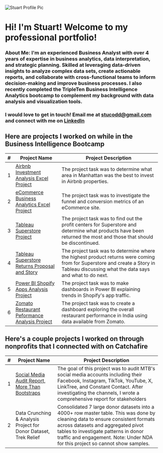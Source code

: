 ![Stuart Profile Pic](https://github.com/user-attachments/assets/9b938c2d-29e9-4e23-b2b1-aeb84bb139d0)
# Hi! I'm Stuart! Welcome to my professional portfolio!

### About Me: I'm an experienced Business Analyst with over 4 years of expertise in business analytics, data interpretation, and strategic planning. Skilled at leveraging data-driven insights to analyze complex data sets, create actionable reports, and collaborate with cross-functional teams to inform decision-making and improve business processes. I also recently completed the TripleTen Business Intelligence Analytics bootcamp to complement my background with data analysis and visualization tools.

### I would love to get in touch! Email me at stucodd@gmail.com and connect with me on [LinkedIn](https://www.linkedin.com/in/stuart-codd)

## Here are projects I worked on while in the Business Intelligence Bootcamp
| # | Project Name | Project Description |
| :-----------: | ----------- |----------- |
| 1 | [Airbnb Investment Analysis Excel Project](https://github.com/stuartcodd5/project-portfolio/edit/airbnb_investment_project/README.md) | The project task was to determine what area in Manhattan was the best to invest in Airbnb properties. |
| 2 | [eCommerce Business Analytics Excel Project](https://github.com/stuartcodd5/project-portfolio/edit/ecommerce_analysis_project/README.md) | The project task was to investigate the funnel and conversion metrics of an eCommerce site. |
| 3 | [Tableau Superstore Project](https://github.com/stuartcodd5/project-portfolio/edit/tableau_superstore_project/README.md) | The project task was to find out the profit centers for Superstore and determine what products have been returned the most and those that should be discontinued. |
| 4 | [Tableau Superstore Returns Proposal and Story](https://github.com/stuartcodd5/project-portfolio/edit/superstore_with_story_project/README.md) | The project task was to determine where the highest product returns were coming from for Superstore and create a Story in Tableau discussing what the data says and what to do next. |
| 5 | [Power BI Shopify Apps Analysis Project](https://github.com/stuartcodd5/project-portfolio/edit/shopify_developer_project/README.md) | The project task was to make dashboards in Power BI explaining trends in Shopify's app traffic. |
| 6 | [Zomato Restaurant Peformance Analysis Project](https://github.com/stuartcodd5/project-portfolio/edit/zomato_restaurant_performance_project/README.md) | The project task was to create a dashboard exploring the overall restaurant performance in India using data available from Zomato.

## Here's a couple projects I worked on through nonprofits that I connected with on Catchafire
| # | Project Name | Project Description |
| :-----------: | ----------- |----------- |
| 1 | [Social Media Audit Report, More Than Bootstraps](https://docs.google.com/document/d/16WN7iyo9NO_UmZvqIoatFBZgfymrGLcS/edit?usp=sharing&ouid=100081076931368575458&rtpof=true&sd=true) | The goal of this project was to audit MTB's social media accounts including their Facebook, Instagram, TikTok, YouTube, X, LinkTree, and Constant Contact. After investigating the channels, I wrote a comprehensive report for stakeholders |
| 2 | Data Crunching & Analysis Project for Donor Dataset, Trek Relief | Consolidated 7 large donor datasets into a 4000+ row master table. This was done by cleaning data to ensure consistent formats across datasets and aggregated pivot tables to investigate patterns in donor traffic and engagement. Note: Under NDA for this project so cannot show samples. |



